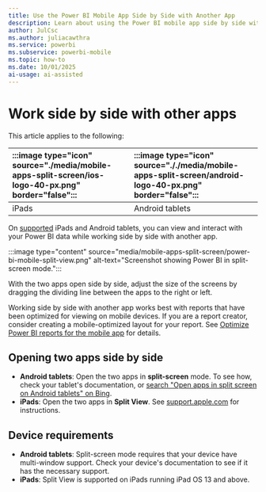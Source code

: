 ```yaml
---
title: Use the Power BI Mobile App Side by Side with Another App
description: Learn about using the Power BI mobile app side by side with another app on an iPad or Android tablet.
author: JulCsc
ms.author: juliacawthra
ms.service: powerbi
ms.subservice: powerbi-mobile
ms.topic: how-to
ms.date: 10/01/2025
ai-usage: ai-assisted
---
```


# Work side by side with other apps

This article applies to the following:

|:::image type="icon" source="./media/mobile-apps-split-screen/ios-logo-40-px.png" border="false":::|:::image type="icon" source="././media/mobile-apps-split-screen/android-logo-40-px.png" border="false":::|
|:--- |:--- |
|iPads |Android tablets |

On [supported](#device-requirements) iPads and Android tablets, you can view and interact with your Power BI data while working side by side with another app.

:::image type="content" source="media/mobile-apps-split-screen/power-bi-mobile-split-view.png" alt-text="Screenshot showing Power BI in split-screen mode.":::

With the two apps open side by side, adjust the size of the screens by dragging the dividing line between the apps to the right or left.

Working side by side with another app works best with reports that have been optimized for viewing on mobile devices. If you are a report creator, consider creating a mobile-optimized layout for your report. See [Optimize Power BI reports for the mobile app](../../create-reports/power-bi-create-mobile-optimized-report-about.md) for details.

## Opening two apps side by side

- **Android tablets**: Open the two apps in **split-screen** mode. To see how, check your tablet's documentation, or [search "Open apps in split screen on Android tablets" on Bing](https://www.bing.com/videos/search?q=open+apps+in+split+screen+android+tablets).
- **iPads**: Open the two apps in **Split View**. See [support.apple.com](https://support.apple.com/guide/ipad/ipad08c9970c/ipados) for instructions.

## Device requirements

- **Android tablets**: Split-screen mode requires that your device have multi-window support. Check your device's documentation to see if it has the necessary support.
- **iPads**: Split View is supported on iPads running iPad OS 13 and above.
